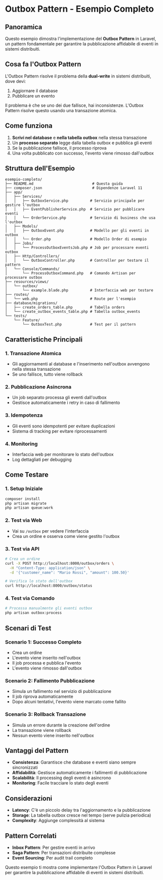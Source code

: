 # Outbox Pattern - Esempio Completo

## Panoramica

Questo esempio dimostra l'implementazione del **Outbox Pattern** in Laravel, un pattern fondamentale per garantire la pubblicazione affidabile di eventi in sistemi distribuiti.

## Cosa fa l'Outbox Pattern

L'Outbox Pattern risolve il problema della **dual-write** in sistemi distribuiti, dove devi:
1. Aggiornare il database
2. Pubblicare un evento

Il problema è che se uno dei due fallisce, hai inconsistenze. L'Outbox Pattern risolve questo usando una transazione atomica.

## Come funziona

1. **Scrivi nel database** e **nella tabella outbox** nella stessa transazione
2. Un **processo separato** legge dalla tabella outbox e pubblica gli eventi
3. Se la pubblicazione fallisce, il processo riprova
4. Una volta pubblicato con successo, l'evento viene rimosso dall'outbox

## Struttura dell'Esempio

```
esempio-completo/
├── README.md                           # Questa guida
├── composer.json                       # Dipendenze Laravel 11
├── app/
│   ├── Services/
│   │   ├── OutboxService.php          # Servizio principale per gestire l'outbox
│   │   ├── EventPublisherService.php  # Servizio per pubblicare eventi
│   │   └── OrderService.php           # Servizio di business che usa l'outbox
│   ├── Models/
│   │   ├── OutboxEvent.php            # Modello per gli eventi in outbox
│   │   └── Order.php                  # Modello Order di esempio
│   ├── Jobs/
│   │   └── ProcessOutboxEventsJob.php # Job per processare eventi outbox
│   ├── Http/Controllers/
│   │   └── OutboxController.php       # Controller per testare il pattern
│   └── Console/Commands/
│       └── ProcessOutboxCommand.php   # Comando Artisan per processare outbox
├── resources/views/
│   └── outbox/
│       └── example.blade.php          # Interfaccia web per testare
├── routes/
│   └── web.php                        # Route per l'esempio
├── database/migrations/
│   ├── create_orders_table.php        # Tabella orders
│   └── create_outbox_events_table.php # Tabella outbox_events
└── tests/
    └── Feature/
        └── OutboxTest.php             # Test per il pattern
```

## Caratteristiche Principali

### 1. Transazione Atomica
- Gli aggiornamenti al database e l'inserimento nell'outbox avvengono nella stessa transazione
- Se uno fallisce, tutto viene rollback

### 2. Pubblicazione Asincrona
- Un job separato processa gli eventi dall'outbox
- Gestisce automaticamente i retry in caso di fallimento

### 3. Idempotenza
- Gli eventi sono idempotenti per evitare duplicazioni
- Sistema di tracking per evitare riprocessamenti

### 4. Monitoring
- Interfaccia web per monitorare lo stato dell'outbox
- Log dettagliati per debugging

## Come Testare

### 1. Setup Iniziale
```bash
composer install
php artisan migrate
php artisan queue:work
```

### 2. Test via Web
- Vai su `/outbox` per vedere l'interfaccia
- Crea un ordine e osserva come viene gestito l'outbox

### 3. Test via API
```bash
# Crea un ordine
curl -X POST http://localhost:8000/outbox/orders \
  -H "Content-Type: application/json" \
  -d '{"customer_name": "Mario Rossi", "amount": 100.50}'

# Verifica lo stato dell'outbox
curl http://localhost:8000/outbox/status
```

### 4. Test via Comando
```bash
# Processa manualmente gli eventi outbox
php artisan outbox:process
```

## Scenari di Test

### Scenario 1: Successo Completo
- Crea un ordine
- L'evento viene inserito nell'outbox
- Il job processa e pubblica l'evento
- L'evento viene rimosso dall'outbox

### Scenario 2: Fallimento Pubblicazione
- Simula un fallimento nel servizio di pubblicazione
- Il job riprova automaticamente
- Dopo alcuni tentativi, l'evento viene marcato come fallito

### Scenario 3: Rollback Transazione
- Simula un errore durante la creazione dell'ordine
- La transazione viene rollback
- Nessun evento viene inserito nell'outbox

## Vantaggi del Pattern

- **Consistenza**: Garantisce che database e eventi siano sempre sincronizzati
- **Affidabilità**: Gestisce automaticamente i fallimenti di pubblicazione
- **Scalabilità**: Il processing degli eventi è asincrono
- **Monitoring**: Facile tracciare lo stato degli eventi

## Considerazioni

- **Latency**: C'è un piccolo delay tra l'aggiornamento e la pubblicazione
- **Storage**: La tabella outbox cresce nel tempo (serve pulizia periodica)
- **Complexity**: Aggiunge complessità al sistema

## Pattern Correlati

- **Inbox Pattern**: Per gestire eventi in arrivo
- **Saga Pattern**: Per transazioni distribuite complesse
- **Event Sourcing**: Per audit trail completo

Questo esempio ti mostra come implementare l'Outbox Pattern in Laravel per garantire la pubblicazione affidabile di eventi in sistemi distribuiti.
